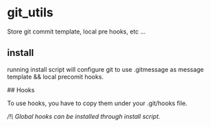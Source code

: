 # git_utils

Store git commit template, local pre hooks, etc ...

## install

running install script will configure git to use .gitmessage as message template && local precomit hooks.

## Hooks

To use hooks, you have to copy them under  your .git/hooks file.

*/!\ Global hooks can be installed through install script.*
